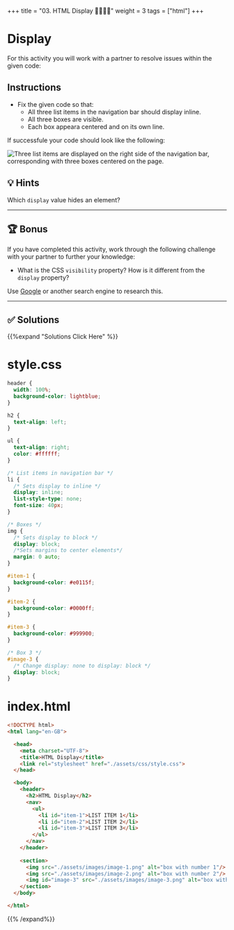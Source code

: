 +++
title = "03. HTML Display 👩‍🎓👨‍🎓"
weight = 3
tags = ["html"] 
+++

# Display

For this activity you will work with a partner to resolve issues within the given code:

## Instructions

* Fix the given code so that:
  * All three list items in the navigation bar should display inline.
  * All three boxes are visible.
  * Each box appeara centered and on its own line.

If successfule your code should look like the following:

![Three list items are displayed on the right side of the navigation bar, corresponding with three boxes centered on the page.](../images/image-1.png)

## 💡 Hints

Which `display` value hides an element? 

---

## 🏆 Bonus

If you have completed this activity, work through the following challenge with your partner to further your knowledge:

* What is the CSS `visibility` property? How is it different from the `display` property?

Use [Google](https://www.google.com) or another search engine to research this.

---

## ✅ Solutions 
{{%expand "Solutions Click Here" %}}
# style.css
```css
header {
  width: 100%;
  background-color: lightblue;
}

h2 {
  text-align: left;
}

ul {
  text-align: right;
  color: #ffffff;
}

/* List items in navigation bar */
li {
  /* Sets display to inline */
  display: inline;
  list-style-type: none;
  font-size: 40px;
}

/* Boxes */
img {
  /* Sets display to block */
  display: block;
  /*Sets margins to center elements*/
  margin: 0 auto;
}

#item-1 {
  background-color: #e0115f;
}

#item-2 {
  background-color: #0000ff;
}

#item-3 {
  background-color: #999900;
}

/* Box 3 */
#image-3 {
  /* Change display: none to display: block */
  display: block;
}
```

# index.html
```html
<!DOCTYPE html>
<html lang="en-GB">

  <head>
    <meta charset="UTF-8">
    <title>HTML Display</title>
    <link rel="stylesheet" href="./assets/css/style.css">
  </head>

  <body>
    <header>
      <h2>HTML Display</h2>
      <nav>
        <ul>
          <li id="item-1">LIST ITEM 1</li>
          <li id="item-2">LIST ITEM 2</li>
          <li id="item-3">LIST ITEM 3</li>
        </ul>
      </nav>
    </header>
    
    <section>
      <img src="./assets/images/image-1.png" alt="box with number 1"/>
      <img src="./assets/images/image-2.png" alt="box with number 2"/> 
      <img id="image-3" src="./assets/images/image-3.png" alt="box with number 3"/> 
    </section>
  </body>

</html>
```
{{% /expand%}}